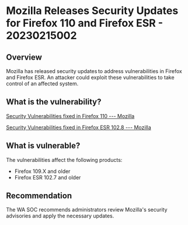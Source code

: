 # Mozilla Releases Security Updates for Firefox 110 and Firefox ESR - 20230215002

## Overview

Mozilla has released security updates to address vulnerabilities in Firefox and Firefox ESR. An attacker could exploit these vulnerabilities to take control of an affected system.

## What is the vulnerability?

[Security Vulnerabilities fixed in Firefox 110 --- Mozilla](https://www.mozilla.org/en-US/security/advisories/mfsa2023-05/#CVE-2023-25728)

[Security Vulnerabilities fixed in Firefox ESR 102.8 --- Mozilla](https://www.mozilla.org/en-US/security/advisories/mfsa2023-06/)

## What is vulnerable?

The vulnerabilities affect the following products:

- Firefox 109.X and older
- Firefox ESR 102.7 and older

## Recommendation

The WA SOC recommends administrators review Mozilla's security advisories and apply the necessary updates.
